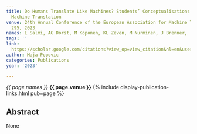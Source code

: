 ```yaml
---
title: Do Humans Translate Like Machines? Students’ Conceptualisations of Human and
  Machine Translation
venue: 24th Annual Conference of the European Association for Machine Translation,
  295, 2023
names: L Salmi, AG Dorst, M Koponen, KL Zeven, M Nurminen, J Brenner, ...
tags: ''
link: 
  https://scholar.google.com/citations?view_op=view_citation&hl=en&user=KdAV2Y0AAAAJ&pagesize=4&sortby=pubdate&citation_for_view=KdAV2Y0AAAAJ:35r97b3x0nAC
author: Maja Popovic
categories: Publications
year: '2023'

---
```


*{{ page.names }}*
**{{ page.venue }}**
{% include display-publication-links.html pub=page %}
## Abstract

None